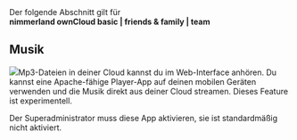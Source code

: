 <div class="alert alert-info">
Der folgende Abschnitt gilt für <br>
<strong>nimmerland ownCloud basic | friends & family | team</strong>
</div>

## Musik

![](nila-oc8-friends-ersteinrichtung-Dateien/img00012.PNG)Mp3-Dateien in deiner Cloud kannst du im Web-Interface anhören. Du kannst eine Apache-fähige Player-App auf deinen mobilen Geräten verwenden und die Musik direkt aus deiner Cloud streamen. Dieses Feature ist experimentell.

Der Superadministrator muss diese App aktivieren, sie ist standardmäßig nicht aktiviert.